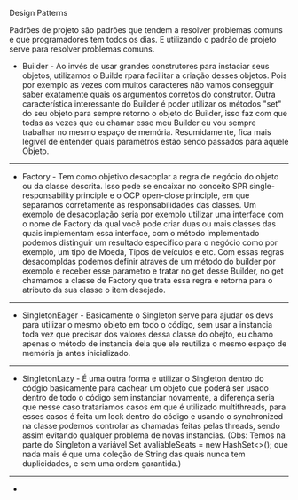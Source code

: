Design Patterns

Padrões de projeto são padrões que tendem a resolver problemas comuns e que programadores tem todos os dias. E utilizando o padrão de projeto serve para resolver problemas comuns.

  * Builder - Ao invés de usar grandes construtores para instaciar seus objetos, utilizamos o Builde rpara facilitar a criação desses objetos. Pois por exemplo as vezes com muitos caracteres não vamos consegguir
  saber exatamente quais os argumentos corretos do construtor. Outra característica interessante do Builder é poder utilizar os métodos "set" do seu objeto para sempre retorno o objeto do Builder, isso faz com que 
  todas as vezes que eu chamar esse meu Builder eu vou sempre trabalhar no mesmo espaço de memória. Resumidamente, fica mais legível de entender quais parametros estão sendo passados para aquele Objeto.
  ______________________________________________________________________________________________________________________________________________________________________________________________________________________________________________________________________________________________________________________________________________________________________________________________________________________
  * Factory - Tem como objetivo desacoplar a regra de negócio do objeto ou da classe descrita. Isso pode se encaixar no conceito SPR single-responsability principle e o OCP open-close principle, em que separamos corretamente as responsabilidades das classes. Um exemplo de desacoplação seria por exemplo utilizar uma interface com o nome de Factory da qual você pode criar duas ou mais classes das quais implementam essa interface, com o método implementado podemos distinguir um resultado especifico para o negócio como por exemplo, um tipo de Moeda, Tipos de veículos e etc. Com essas regras desacompldas podemos definir através de um método do builder por exemplo e receber esse parametro e tratar no get desse Builder, no get chamamos a classe de Factory que trata essa regra e retorna para o atributo da sua classe o item desejado.
  ______________________________________________________________________________________________________________________________________________________________________________________________________________________________________________________________________________________________________________________________________________________________________________________________________________________ 
  * SingletonEager - Basicamente o Singleton serve para ajudar os devs para utilizar o mesmo objeto em todo o código, sem usar a instancia toda vez que precisar dos valores dessa classe do obejto, eu chamo apenas o método de instancia dela que ele reutiliza o mesmo espaço de memória ja antes inicializado.
  ______________________________________________________________________________________________________________________________________________________________________________________________________________________________________________________________________________________________________________________________________________________________________________________________________________________
  * SingletonLazy - É uma outra forma e utilizar o Singleton dentro do códgio basicamente para cachear um objeto que poderá ser usado dentro de todo o código sem instanciar novamente, a diferença seria que nesse caso tratariamos casos em que é utilizado multithreads, para esses casos é feita um lock dentro do código e usando o synchronized na classe podemos controlar as chamadas feitas pelas threads, sendo assim evitando qualquer problema de novas instancias.
    (Obs: Temos na parte do Singleton a variável Set<String> avaliableSeats = new HashSet<>(); que nada mais é que uma coleção de String das quais nunca tem duplicidades, e sem uma ordem garantida.)
  ______________________________________________________________________________________________________________________________________________________________________________________________________________________________________________________________________________________________________________________________________________________________________________________________________________________
  * 